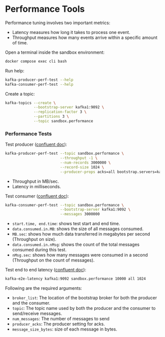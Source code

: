 # Performance Tools

Performance tuning involves two important metrics:

- Latency measures how long it takes to process one event.
- Throughput measures how many events arrive within a specific amount of time.

<div class="warning">

Open a terminal inside the sandbox environment:

```bash
docker compose exec cli bash
```

</div>

Run help:

```bash
kafka-producer-perf-test --help
kafka-consumer-perf-test --help
```

Create a topic:

```bash
kafka-topics --create \
             --bootstrap-server kafka1:9092 \
             --replication-factor 3 \
             --partitions 3 \
             --topic sandbox.performance
```

### Performance Tests

Test
producer ([confluent doc](https://docs.confluent.io/kafka/operations-tools/kafka-tools.html#kafka-producer-perf-test-sh)):

```bash
kafka-producer-perf-test --topic sandbox.performance \
                         --throughput -1 \
                         --num-records 3000000 \
                         --record-size 1024 \
                         --producer-props acks=all bootstrap.servers=kafka1:9092
```

- Throughput in MB/sec.
- Latency in milliseconds.

Test
consumer ([confluent doc](https://docs.confluent.io/kafka/operations-tools/kafka-tools.html#kafka-consumer-perf-test-sh)):

```bash
kafka-consumer-perf-test --topic sandbox.performance \
                         --bootstrap-server kafka1:9092 \
                         --messages 3000000
```

- `start.time, end.time`: shows test start and end time.
- `data.consumed.in.MB`: shows the size of all messages consumed.
- `MB.sec`: shows how much data transferred in megabytes per second (Throughput on size).
- `data.consumed.in.nMsg`: shows the count of the total messages consumed during this test.
- `nMsg.sec`: shows how many messages were consumed in a second (Throughput on the count of messages).

Test end to end
latency ([confluent doc](https://docs.confluent.io/kafka/operations-tools/kafka-tools.html#kafka-e2e-latency-sh)):

```bash
kafka-e2e-latency kafka1:9092 sandbox.performance 10000 all 1024
```

Following are the required arguments:

- `broker_list`: The location of the bootstrap broker for both the producer and the consumer.
- `topic`: The topic name used by both the producer and the consumer to send/receive messages.
- `num_messages`: The number of messages to send
- `producer_acks`: The producer setting for acks.
- `message_size_bytes`: size of each message in bytes.